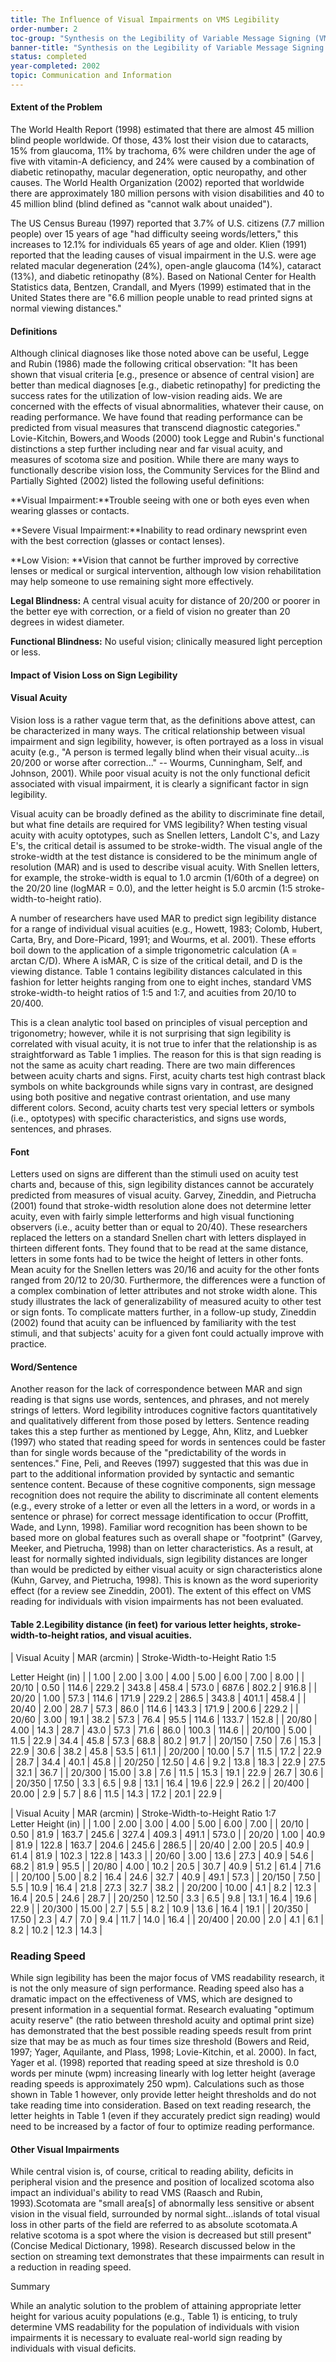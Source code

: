 ```yaml
---
title: The Influence of Visual Impairments on VMS Legibility
order-number: 2
toc-group: "Synthesis on the Legibility of Variable Message Signing (VMS) for Readers with Vision Loss"
banner-title: "Synthesis on the Legibility of Variable Message Signing (VMS) for Readers with Vision Loss"
status: completed
year-completed: 2002
topic: Communication and Information
---
```


#### Extent of the Problem

The World Health Report (1998) estimated that there are almost 45 million blind people worldwide. Of those, 43% lost their vision due to cataracts, 15% from glaucoma, 11% by trachoma, 6% were children under the age of five with vitamin-A deficiency, and 24% were caused by a combination of diabetic retinopathy, macular degeneration, optic neuropathy, and other causes. The World Health Organization (2002) reported that worldwide there are approximately 180 million persons with vision disabilities and 40 to 45 million blind (blind defined as "cannot walk about unaided").

The US Census Bureau (1997) reported that 3.7% of U.S. citizens (7.7 million people) over 15 years of age "had difficulty seeing words/letters," this increases to 12.1% for individuals 65 years of age and older. Klien (1991) reported that the leading causes of visual impairment in the U.S. were age related macular degeneration (24%), open-angle glaucoma (14%), cataract (13%), and diabetic retinopathy (8%). Based on National Center for Health Statistics data, Bentzen, Crandall, and Myers (1999) estimated that in the United States there are "6.6 million people unable to read printed signs at normal viewing distances."

#### Definitions

Although clinical diagnoses like those noted above can be useful, Legge and Rubin (1986) made the following critical observation: "It has been shown that visual criteria [e.g., presence or absence of central vision] are better than medical diagnoses [e.g., diabetic retinopathy] for predicting the success rates for the utilization of low-vision reading aids. We are concerned with the effects of visual abnormalities, whatever their cause, on reading performance. We have found that reading performance can be predicted from visual measures that transcend diagnostic categories." Lovie-Kitchin, Bowers,and Woods (2000) took Legge and Rubin's functional distinctions a step further including near and far visual acuity, and measures of scotoma size and position. While there are many ways to functionally describe vision loss, the Community Services for the Blind and Partially Sighted (2002) listed the following useful definitions:

**Visual Impairment:**Trouble seeing with one or both eyes even when wearing glasses or contacts.

**Severe Visual Impairment:**Inability to read ordinary newsprint even with the best correction (glasses or contact lenses).

**Low Vision: **Vision that cannot be further improved by corrective lenses or medical or surgical intervention, although low vision rehabilitation may help someone to use remaining sight more effectively.

**Legal Blindness:** A central visual acuity for distance of 20/200 or poorer in the better eye with correction, or a field of vision no greater than 20 degrees in widest diameter.

**Functional Blindness:** No useful vision; clinically measured light perception or less.

#### Impact of Vision Loss on Sign Legibility

#### Visual Acuity

Vision loss is a rather vague term that, as the definitions above attest, can be characterized in many ways. The critical relationship between visual impairment and sign legibility, however, is often portrayed as a loss in visual acuity (e.g., "A person is termed legally blind when their visual acuity...is 20/200 or worse after correction..." -- Wourms, Cunningham, Self, and Johnson, 2001). While poor visual acuity is not the only functional deficit associated with visual impairment, it is clearly a significant factor in sign legibility.

Visual acuity can be broadly defined as the ability to discriminate fine detail, but what fine details are required for VMS legibility? When testing visual acuity with acuity optotypes, such as Snellen letters, Landolt C's, and Lazy E's, the critical detail is assumed to be stroke-width. The visual angle of the stroke-width at the test distance is considered to be the minimum angle of resolution (MAR) and is used to describe visual acuity. With Snellen letters, for example, the stroke-width is equal to 1.0 arcmin (1/60th of a degree) on the 20/20 line (logMAR = 0.0), and the letter height is 5.0 arcmin (1:5 stroke-width-to-height ratio).

A number of researchers have used MAR to predict sign legibility distance for a range of individual visual acuities (e.g., Howett, 1983; Colomb, Hubert, Carta, Bry, and Dore-Picard, 1991; and Wourms, et al. 2001). These efforts boil down to the application of a simple trigonometric calculation (A = arctan C/D). Where A isMAR, C is size of the critical detail, and D is the viewing distance. Table 1 contains legibility distances calculated in this fashion for letter heights ranging from one to eight inches, standard VMS stroke-width-to height ratios of 1:5 and 1:7, and acuities from 20/10 to 20/400.

This is a clean analytic tool based on principles of visual perception and trigonometry; however, while it is not surprising that sign legibility is correlated with visual acuity, it is not true to infer that the relationship is as straightforward as Table 1 implies. The reason for this is that sign reading is not the same as acuity chart reading. There are two main differences between acuity charts and signs. First, acuity charts test high contrast black symbols on white backgrounds while signs vary in contrast, are designed using both positive and negative contrast orientation, and use many different colors. Second, acuity charts test very special letters or symbols (i.e., optotypes) with specific characteristics, and signs use words, sentences, and phrases.

#### Font

Letters used on signs are different than the stimuli used on acuity test charts and, because of this, sign legibility distances cannot be accurately predicted from measures of visual acuity. Garvey, Zineddin, and Pietrucha (2001) found that stroke-width resolution alone does not determine letter acuity, even with fairly simple letterforms and high visual functioning observers (i.e., acuity better than or equal to 20/40). These researchers replaced the letters on a standard Snellen chart with letters displayed in thirteen different fonts. They found that to be read at the same distance, letters in some fonts had to be twice the height of letters in other fonts. Mean acuity for the Snellen letters was 20/16 and acuity for the other fonts ranged from 20/12 to 20/30. Furthermore, the differences were a function of a complex combination of letter attributes and not stroke width alone. This study illustrates the lack of generalizability of measured acuity to other test or sign fonts. To complicate matters further, in a follow-up study, Zineddin (2002) found that acuity can be influenced by familiarity with the test stimuli, and that subjects' acuity for a given font could actually improve with practice.

#### Word/Sentence

Another reason for the lack of correspondence between MAR and sign reading is that signs use words, sentences, and phrases, and not merely strings of letters. Word legibility introduces cognitive factors quantitatively and qualitatively different from those posed by letters. Sentence reading takes this a step further as mentioned by Legge, Ahn, Klitz, and Luebker (1997) who stated that reading speed for words in sentences could be faster than for single words because of the "predictability of the words in sentences." Fine, Peli, and Reeves (1997) suggested that this was due in part to the additional information provided by syntactic and semantic sentence content. Because of these cognitive components, sign message recognition does not require the ability to discriminate all content elements (e.g., every stroke of a letter or even all the letters in a word, or words in a sentence or phrase) for correct message identification to occur (Proffitt, Wade, and Lynn, 1998). Familiar word recognition has been shown to be based more on global features such as overall shape or "footprint" (Garvey, Meeker, and Pietrucha, 1998) than on letter characteristics. As a result, at least for normally sighted individuals, sign legibility distances are longer than would be predicted by either visual acuity or sign characteristics alone (Kuhn, Garvey, and Pietrucha, 1998). This is known as the word superiority effect (for a review see Zineddin, 2001). The extent of this effect on VMS reading for individuals with vision impairments has not been evaluated.

#### Table 2.Legibility distance (in feet) for various letter heights, stroke-width-to-height ratios, and visual acuities.

| Visual Acuity | MAR (arcmin) | Stroke-Width-to-Height Ratio 1:5

Letter Height (in) |
| 1.00 | 2.00 | 3.00 | 4.00 | 5.00 | 6.00 | 7.00 | 8.00 |
| 20/10 | 0.50 | 114.6 | 229.2 | 343.8 | 458.4 | 573.0 | 687.6 | 802.2 | 916.8 |
| 20/20 | 1.00 | 57.3 | 114.6 | 171.9 | 229.2 | 286.5 | 343.8 | 401.1 | 458.4 |
| 20/40 | 2.00 | 28.7 | 57.3 | 86.0 | 114.6 | 143.3 | 171.9 | 200.6 | 229.2 |
| 20/60 | 3.00 | 19.1 | 38.2 | 57.3 | 76.4 | 95.5 | 114.6 | 133.7 | 152.8 |
| 20/80 | 4.00 | 14.3 | 28.7 | 43.0 | 57.3 | 71.6 | 86.0 | 100.3 | 114.6 |
| 20/100 | 5.00 | 11.5 | 22.9 | 34.4 | 45.8 | 57.3 | 68.8 | 80.2 | 91.7 |
| 20/150 | 7.50 | 7.6 | 15.3 | 22.9 | 30.6 | 38.2 | 45.8 | 53.5 | 61.1 |
| 20/200 | 10.00 | 5.7 | 11.5 | 17.2 | 22.9 | 28.7 | 34.4 | 40.1 | 45.8 |
| 20/250 | 12.50 | 4.6 | 9.2 | 13.8 | 18.3 | 22.9 | 27.5 | 32.1 | 36.7 |
| 20/300 | 15.00 | 3.8 | 7.6 | 11.5 | 15.3 | 19.1 | 22.9 | 26.7 | 30.6 |
| 20/350 | 17.50 | 3.3 | 6.5 | 9.8 | 13.1 | 16.4 | 19.6 | 22.9 | 26.2 |
| 20/400 | 20.00 | 2.9 | 5.7 | 8.6 | 11.5 | 14.3 | 17.2 | 20.1 | 22.9 |

| Visual Acuity | MAR (arcmin) | Stroke-Width-to-Height Ratio 1:7\
Letter Height (in) |
| 1.00 | 2.00 | 3.00 | 4.00 | 5.00 | 6.00 | 7.00 |
| 20/10 | 0.50 | 81.9 | 163.7 | 245.6 | 327.4 | 409.3 | 491.1 | 573.0 |
| 20/20 | 1.00 | 40.9 | 81.9 | 122.8 | 163.7 | 204.6 | 245.6 | 286.5 |
| 20/40 | 2.00 | 20.5 | 40.9 | 61.4 | 81.9 | 102.3 | 122.8 | 143.3 |
| 20/60 | 3.00 | 13.6 | 27.3 | 40.9 | 54.6 | 68.2 | 81.9 | 95.5 |
| 20/80 | 4.00 | 10.2 | 20.5 | 30.7 | 40.9 | 51.2 | 61.4 | 71.6 |
| 20/100 | 5.00 | 8.2 | 16.4 | 24.6 | 32.7 | 40.9 | 49.1 | 57.3 |
| 20/150 | 7.50 | 5.5 | 10.9 | 16.4 | 21.8 | 27.3 | 32.7 | 38.2 |
| 20/200 | 10.00 | 4.1 | 8.2 | 12.3 | 16.4 | 20.5 | 24.6 | 28.7 |
| 20/250 | 12.50 | 3.3 | 6.5 | 9.8 | 13.1 | 16.4 | 19.6 | 22.9 |
| 20/300 | 15.00 | 2.7 | 5.5 | 8.2 | 10.9 | 13.6 | 16.4 | 19.1 |
| 20/350 | 17.50 | 2.3 | 4.7 | 7.0 | 9.4 | 11.7 | 14.0 | 16.4 |
| 20/400 | 20.00 | 2.0 | 4.1 | 6.1 | 8.2 | 10.2 | 12.3 | 14.3 |

### Reading Speed

While sign legibility has been the major focus of VMS readability research, it is not the only measure of sign performance. Reading speed also has a dramatic impact on the effectiveness of VMS, which are designed to present information in a sequential format. Research evaluating "optimum acuity reserve" (the ratio between threshold acuity and optimal print size) has demonstrated that the best possible reading speeds result from print size that may be as much as four times size threshold (Bowers and Reid, 1997; Yager, Aquilante, and Plass, 1998; Lovie-Kitchin, et al. 2000). In fact, Yager et al. (1998) reported that reading speed at size threshold is 0.0 words per minute (wpm) increasing linearly with log letter height (average reading speeds is approximately 250 wpm). Calculations such as those shown in Table 1 however, only provide letter height thresholds and do not take reading time into consideration. Based on text reading research, the letter heights in Table 1 (even if they accurately predict sign reading) would need to be increased by a factor of four to optimize reading performance.

#### Other Visual Impairments

While central vision is, of course, critical to reading ability, deficits in peripheral vision and the presence and position of localized scotoma also impact an individual's ability to read VMS (Raasch and Rubin, 1993).Scotomata are "small area[s] of abnormally less sensitive or absent vision in the visual field, surrounded by normal sight...islands of total visual loss in other parts of the field are referred to as absolute scotomata.A relative scotoma is a spot where the vision is decreased but still present" (Concise Medical Dictionary, 1998). Research discussed below in the section on streaming text demonstrates that these impairments can result in a reduction in reading speed.

Summary

While an analytic solution to the problem of attaining appropriate letter height for various acuity populations (e.g., Table 1) is enticing, to truly determine VMS readability for the population of individuals with vision impairments it is necessary to evaluate real-world sign reading by individuals with visual deficits.

